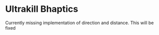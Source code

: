# Ultrakill Bhaptics

Currently missing implementation of direction and distance. This will be fixed
